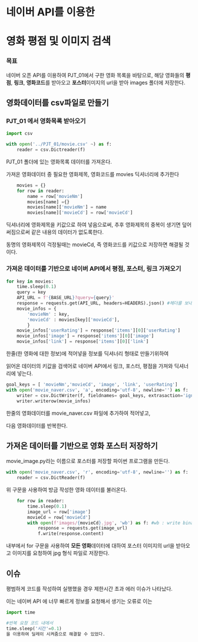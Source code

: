 # 네이버 API를 이용한

# 영화 평점 및 이미지 검색



### 목표

네이버 오픈 API를 이용하여 PJT_01에서 구한 영화 목록을 바탕으로, 해당 영화들의  **평점**, **링크**, **영화코드**를 받아오고 **포스터**이미지의 url을 받아 images 폴더에 저장한다.



## 영화데이터를 csv파일로 만들기



### PJT_01 에서 영화목록 받아오기

```python
import csv

with open('../PJT_01/movie.csv' ~) as f:
    reader = csv.Dictreader(f)


```



PJT_01 폴더에 있는 영화목록 데이터를 가져온다.

가져온 영화데이터 중 필요한 영화제목, 영화코드를 movies 딕셔너리에 추가한다

```python
	movies = {}
    for row in reader:
        name = row['movieNm']
        movies[name] ={}
        movies[name]['movieNm'] = name
        movies[name]['movieCd'] = row['movieCd']
```

딕셔너리에 영화제목을 키값으로 하여 넣음으로써, 추후 영화제목의 중복이 생기면 덮어써짐으로써 같은 내용의 데이터가 없도록한다.

동명의 영화제목이 걱정될때는 movieCd, 즉 영화코드를 키값으로 저장하면 해결될 것이다.



### 가져온 데이터를 기반으로 네이버 API에서 평점, 포스터, 링크 가져오기

```python
for key in movies:
    time.sleep(0.1)
    query = key
    API_URL = f'{BASE_URL}?query={query}'
    response = requests.get(API_URL, headers=HEADERS).json() #헤더를 보내야한다.
    movie_infos = {
        'movieNm' : key,
        'movieCd' : movies[key]['movieCd'],
        }
    movie_infos['userRating'] = response['items'][0]['userRating']
    movie_infos['image'] = response['items'][0]['image']
    movie_infos['link'] = response['items'][0]['link']
```

한줄(한 영화에 대한 정보)에 적어넣을 정보를 딕셔너리 형태로 만들기위하여

읽어온 데이터의 키값을 검색어로 네이버 API에서 링크, 포스터, 평점을 가져와 딕셔너리에 넣는다.

```python
goal_keys = [ 'movieNm','movieCd', 'image', 'link', 'userRating']
with open('movie_naver.csv', 'a', encoding='utf-8', newline='') as f:
    writer = csv.DictWriter(f, fieldnames= goal_keys, extrasaction='ignore')
    writer.writerow(movie_infos)
```

한줄의 영화데이터를 movie_naver.csv 파일에 추가하여 적어넣고,

다음 영화데이터를 반복한다.



## 가져온 데이터를 기반으로 영화 포스터 저장하기

movie_image.py라는 이름으로 포스터를 저장할 파이썬 프로그램을 만든다.

```python
with open('movie_naver.csv', 'r', encoding='utf-8', newline='') as f:
    reader = csv.DictReader(f)
```

위 구문을 사용하여 방금 작성한 영화 데이터를 불러온다.

```python
    for row in reader:
        time.sleep(0.1)
        image_url = row['image']
        movieCd = row['movieCd']
        with open(f'images/{movieCd}.jpg', 'wb') as f: #wb : write binary
            response = requests.get(image_url)
            f.write(response.content)
```

내부에서 for 구문을 사용하여 **모든 영화**데이터에 대하여 포스터 이미지의 url을 받아오고 이미지를 요청하여 jpg 형식 파일로 저장한다.



## 이슈

평범하게 코드를 작성하여 실행했을 경우 제한시간 초과 에러 이슈가 나타났다.

이는 네이버 API 에 너무 빠르게 정보를 요청해서 생기는 오류로 이는

```python
import time

#반복 요청 코드 내에서
time.sleep('시간'=0.1)
을 이용하여 딜레이 시켜줌으로 해결할 수 있었다.

```





